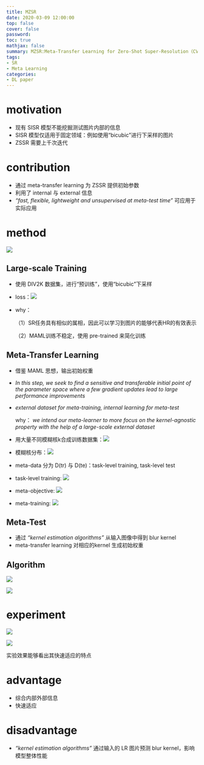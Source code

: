 ```yaml
---
title: MZSR
date: 2020-03-09 12:00:00
top: false
cover: false
password:
toc: true
mathjax: false
summary: MZSR:Meta-Transfer Learning for Zero-Shot Super-Resolution（CVPR 2020）
tags:
- SR
- Meta Learning
categories:
- DL paper
---
```


# motivation

- 现有 SISR 模型不能挖掘测试图片内部的信息
- SISR 模型仅适用于固定领域：例如使用“bicubic”进行下采样的图片
- ZSSR 需要上千次迭代

# contribution

- 通过 meta-transfer learning 为 ZSSR 提供初始参数
- 利用了 internal 与 external 信息
- *“fast, flexible, lightweight and unsupervised at meta-test time”*  可应用于实际应用

# method

![](image-20200309171528334.png)

## Large-scale Training

- 使用 DIV2K 数据集，进行“预训练”，使用“bicubic”下采样

- loss：![](image-20200309172242758.png)

- why：

  （1）SR任务具有相似的属相，因此可以学习到图片的能够代表HR的有效表示

  （2）MAML训练不稳定，使用 pre-trained 来简化训练

## Meta-Transfer Learning

- 借鉴 MAML 思想，输出初始权重

- *In this step, we seek to find a sensitive and transferable initial point of the parameter space where a few gradient updates lead to large performance improvements*

- *external dataset for meta-training, internal learning for meta-test*

  why： *we intend our meta-learner to more focus on the kernel-agnostic property with the help of a large-scale external dataset*

- 用大量不同模糊核k合成训练数据集：![](image-20200309181946514.png)

- 模糊核分布：![](image-20200309182629382.png)

- meta-data 分为 D(tr) 与 D(te)：task-level training, task-level test

- task-level training: ![](image-20200309182852335.png)

- meta-objective: ![](image-20200309182921770.png)

- meta-training: ![](image-20200309182945472.png)

## Meta-Test

- 通过 *“kernel estimation algorithms”* 从输入图像中得到 blur kernel
- meta-transfer learning 对相应的kernel 生成初始权重

## Algorithm

![](image-20200309184409434.png)

![](image-20200309184429461.png)

# experiment

![](image-20200309185128226.png)

![](image-20200309184704620.png)

实验效果能够看出其快速适应的特点

# advantage

- 综合内部外部信息
- 快速适应

# disadvantage

-  *“kernel estimation algorithms”* 通过输入的 LR 图片预测 blur kernel，影响模型整体性能

